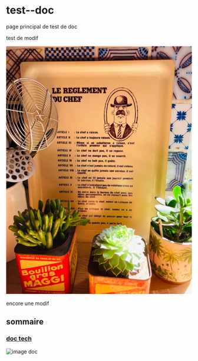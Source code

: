 # test--doc

page principal de test de doc

test de modif

![test](.gitbook/assets/chef.png)

encore une modif

## sommaire

### [doc tech](technique/sommaire.md)

![image doc](https://qph.cf2.quoracdn.net/main-qimg-3f5ccc780f1e7314dea24a92b313e6eb)
